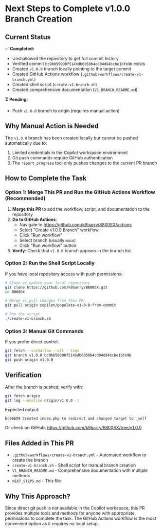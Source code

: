 # Next Steps to Complete v1.0.0 Branch Creation

## Current Status
✅ **Completed:**
- Unshallowed the repository to get full commit history
- Verified commit `bc9bb59008f514bdb6059b4cd04d84bcbe1bfe9b` exists
- Created `v1.0.0` branch locally pointing to the target commit
- Created GitHub Actions workflow (`.github/workflows/create-v1-branch.yml`)
- Created shell script (`create-v1-branch.sh`)
- Created comprehensive documentation (`V1_BRANCH_README.md`)

⏳ **Pending:**
- Push `v1.0.0` branch to origin (requires manual action)

## Why Manual Action is Needed
The `v1.0.0` branch has been created locally but cannot be pushed automatically due to:
1. Limited credentials in the Copilot workspace environment
2. Git push commands require GitHub authentication
3. The `report_progress` tool only pushes changes to the current PR branch

## How to Complete the Task

### Option 1: Merge This PR and Run the GitHub Actions Workflow (Recommended)
1. **Merge this PR** to add the workflow, script, and documentation to the repository
2. **Go to GitHub Actions**:
   - Navigate to https://github.com/k9barry/8800SX/actions
   - Select "Create v1.0.0 Branch" workflow
   - Click "Run workflow"
   - Select branch (usually `main`)
   - Click "Run workflow" button
3. **Verify**: Check that `v1.0.0` branch appears in the branch list

### Option 2: Run the Shell Script Locally
If you have local repository access with push permissions:
```bash
# Clone or update your local repository
git clone https://github.com/k9barry/8800SX.git
cd 8800SX

# Merge or pull changes from this PR
git pull origin copilot/populate-v1-0-0-from-commit

# Run the script
./create-v1-branch.sh
```

### Option 3: Manual Git Commands
If you prefer direct control:
```bash
git fetch --unshallow --all --tags
git branch v1.0.0 bc9bb59008f514bdb6059b4cd04d84bcbe1bfe9b
git push origin v1.0.0
```

## Verification
After the branch is pushed, verify with:
```bash
git fetch origin
git log --oneline origin/v1.0.0 -1
```

Expected output:
```
bc9bb59 Created index.php to redirect and changed target to _self
```

Or check on GitHub:
https://github.com/k9barry/8800SX/tree/v1.0.0

## Files Added in This PR
- `.github/workflows/create-v1-branch.yml` - Automated workflow to create the branch
- `create-v1-branch.sh` - Shell script for manual branch creation
- `V1_BRANCH_README.md` - Comprehensive documentation with multiple methods
- `NEXT_STEPS.md` - This file

## Why This Approach?
Since direct git push is not available in the Copilot workspace, this PR provides multiple tools and methods for anyone with appropriate permissions to complete the task. The GitHub Actions workflow is the most convenient option as it requires no local setup.
